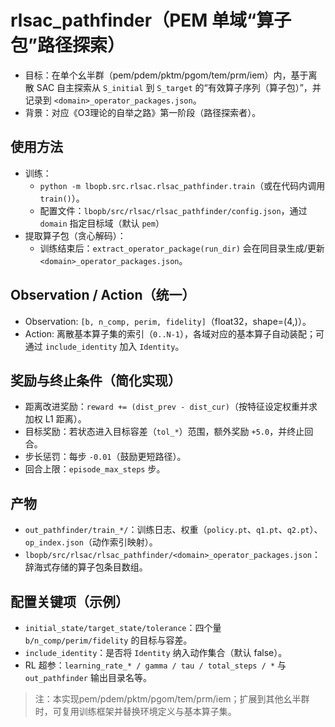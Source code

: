 # rlsac_pathfinder（PEM 单域“算子包”路径探索）

- 目标：在单个幺半群（pem/pdem/pktm/pgom/tem/prm/iem）内，基于离散 SAC 自主探索从 `S_initial` 到 `S_target` 的“有效算子序列（算子包）”，并记录到 `<domain>_operator_packages.json`。
- 背景：对应《O3理论的自举之路》第一阶段（路径探索者）。

## 使用方法

- 训练：
  - `python -m lbopb.src.rlsac.rlsac_pathfinder.train`（或在代码内调用 `train()`）。
  - 配置文件：`lbopb/src/rlsac/rlsac_pathfinder/config.json`，通过 `domain` 指定目标域（默认 `pem`）
- 提取算子包（贪心解码）：
  - 训练结束后：`extract_operator_package(run_dir)` 会在同目录生成/更新 `<domain>_operator_packages.json`。

## Observation / Action（统一）

- Observation: `[b, n_comp, perim, fidelity]`（float32，shape=(4,)）。
- Action: 离散基本算子集的索引（`0..N-1`），各域对应的基本算子自动装配；可通过 `include_identity` 加入 `Identity`。

## 奖励与终止条件（简化实现）

- 距离改进奖励：`reward += (dist_prev - dist_cur)`（按特征设定权重并求加权 L1 距离）。
- 目标奖励：若状态进入目标容差（`tol_*`）范围，额外奖励 `+5.0`，并终止回合。
- 步长惩罚：每步 `-0.01`（鼓励更短路径）。
- 回合上限：`episode_max_steps` 步。

## 产物

- `out_pathfinder/train_*/`：训练日志、权重（`policy.pt`、`q1.pt`、`q2.pt`）、`op_index.json`（动作索引映射）。
- `lbopb/src/rlsac/rlsac_pathfinder/<domain>_operator_packages.json`：辞海式存储的算子包条目数组。

## 配置关键项（示例）

- `initial_state/target_state/tolerance`：四个量 `b/n_comp/perim/fidelity` 的目标与容差。
- `include_identity`：是否将 `Identity` 纳入动作集合（默认 false）。
- RL 超参：`learning_rate_* / gamma / tau / total_steps / *` 与 `out_pathfinder` 输出目录名等。

> 注：本实现pem/pdem/pktm/pgom/tem/prm/iem；扩展到其他幺半群时，可复用训练框架并替换环境定义与基本算子集。




